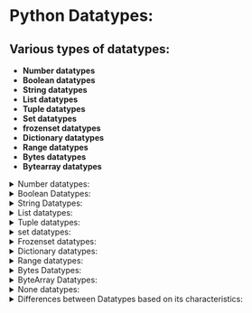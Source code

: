 # Python Datatypes:

## Various types of datatypes:

- **Number datatypes**
- **Boolean datatypes**
- **String datatypes**
- **List datatypes**
- **Tuple datatypes**
- **Set datatypes**
- **frozenset datatypes**
- **Dictionary datatypes**
- **Range datatypes**
- **Bytes datatypes**
- **Bytearray datatypes**


<details>
<summary>Number datatypes:</summary>

## Number datatypes:

- Python supports the below standard data types.

### Various types of Numbers Datatypes:

- Number datatype are classified based on type of value we use.

    - **Integer datatype**
    - **float datatype**
    - **complex datatype**

## Integer datatypes - int():
 
- Integers – No limit to the value of integers.
- By default Python takes integer as decimal value.
                
```python
        1,1234
```

#### [integer_type.py](https://github.com/pknviki95/Python/tree/main/concepts/Datatypes/Number_datatypes/Integer/scripts/integer_type.py) - To find the integer type variable using type() function:

```python
x=11 
print("X value is:",x)   
print("The type of x is: ",type(x))
```

### Different types of integer Numbers forms:
 
| Integer type | value    | Description  |
| :---:   | :---: | :--- |
|```Decimal form (base-10)``` | ```0-9```   | By default all the number are in decimal form (0-9) |
| ```Binary form (base-2)``` | ```0``` and ```1```   | The binary form has **0b/0B** as the prefix |
| ```Octal form (base-8)``` | ```0-7```   | The octal form has **0o/0O** as the prefix | 
| ```Hexadecimal form (base-16)``` | ```0-9``` and ```A-F```   | The Hexadecimal form has  **0x/0X** as a prefix | 

### Various integral form to decimal conversion:

#### ⚜️ By default Python takes all the integer value as ```decimal value```.


| Integer type | value    | Conversion formula    | Final output|
| :---   | :---: | :---: | :--- |
| ```Binary to decimal``` | A=0b1111   | $(1111)_2$ => $(2^3+2^2+2^1+2^0)$ = $(8*1+4*1+2*1+1* 1)$   | 15 |
| ```Octal to decimal``` | A=0o1234   | $(1234)_8$ => $(8^3+8^2+8^1+8^0)$ = $(512 * 1 + 64 * 2 + 8 * 3 + 1 * 4)$   | 668 |
| ```Hexadecimal to decimal``` | A=0xFACE | $(FACE)$<sub>16</sub> => $(16^3+16^2+16^1+16^0)$ = $(4096*15 + 256 * 10 + 16 * 12+ 1 * 14)$| 64206 | 

### Base Conversion in-built function:

- The in-built base conversion helps to convert from one base to other base integer form.
- These functions are applicable only for integer type.
- Three types

    - **bin()**
    - **hex()**
    - **oct()**

### bin():

- To convert other functions to ```binary form (base-2)```

#### [bin_base_conversion.py](https://github.com/pknviki95/Python/tree/main/concepts/Datatypes/Number_datatypes/Integer/scripts/bin_base_conversion.py) - To convert decimal/octal/hexadecimal form to binary form using bin() function:

#### decimal to binary:
```python
dec_bin=53
print("The binary form of dec_bin : ",bin(dec_bin))
```
#### output:
```python
The binary form of dec_bin :  0b110101
```

#### octal to binary:

```python
oct_bin=0o123
print("The binary form of oct_bin : ",bin(oct_bin))
```
#### output:
```python
The binary form of oct_bin :  0b1010011
```

#### hexadecimal to binary:

```python
hex_bin=0xface
print("The binary form of hex_bin : ",bin(hex_bin))
```
#### output:
```python
The binary form of hex_bin :  0b1111101011001110
```

### hex():

- To convert other functions to ```hexadecimal form (base-16)```.

#### [hex_base_conversion.py](https://github.com/pknviki95/Python/tree/main/concepts/Datatypes/Number_datatypes/Integer/scripts/hex_base_conversion.py) -  To convert decimal/octal/binary form to hexadecimal form using hex() function:

#### decimal to hexadecimal:

```python
dec_hex=123
print("The Hexadecimal form of dec_hex : ",hex(dec_hex))
```

#### output:
```python
The Hexadecimal form of dec_hex :  0x7b
```

#### octal to hexadecimal:

```python
oct_hex=0o123
print("The Hexadecimal form of oct_hex : ",hex(oct_hex))
```
#### output:
```python
The Hexadecimal form of oct_hex :  0x53
```

#### binary to hexadecimal:

```python
bin_hex=0b1111101011001110
print("The Hexadecimal form of bin_hex : ",hex(bin_hex))
```
#### output:
```python
The Hexadecimal form of bin_hex :  0xface
```

### oct(): 

- To convert other functions to ```octal form (base-8)```.

#### [oct_base_conversion.py](https://github.com/pknviki95/Python/tree/main/concepts/Datatypes/Number_datatypes/Integer/scripts/oct_base_conversion.py) -  To convert decimal/hexadecimal/binary form to octal form using oct() function:

#### decimal to octal:

```python
dec_oct=123
print("The octal form of dec_oct : ",oct(dec_oct))
```
#### output:
```python
The octal form of dec_oct :  0o173
```

#### binary to octal:

```python
bin_oct=0b1111101011001110
print("The octal form of bin_oct : ",oct(bin_oct))
```
#### output:
```python
The octal form of hex_oct :  0o443
```

#### hexadecimal to octal:

```python
hex_oct=0x123
print("The octal form of hex_oct : ",oct(hex_oct))
```
#### output:
```python
The octal form of bin_oct :  0o175316
```


## float datatypes - float():

- Float, or "floating point number" is a number, positive or negative, containing one or more decimals.
- Float can be represented with Exponential form/Scientific Notation with an "e" to indicate the power of 10.
            
```python
        4.5  # positive float value
        4.6  # Negative float value
        -4.e18  # Exponential form/Scientific Notation (i.e) -4 . * 10^18
```

#### NOTE:
- Float type variable always returns value with decimal point. (i.e) ```5.0```
- Float type doesn't support base conversion function it is applicable only for integer type.

#### [float_type.py](https://github.com/pknviki95/Python/tree/main/concepts/Datatypes/Number_datatypes/float/scripts/float_type.py) - Program-1 : To find the float type variable using type() function:

```python
x=11.5 
print("X value is:",x)   
print("The type of x is: ",type(x))
```
#### output:
```python
X value is: 11.5
The type of x is:  <class 'float'>
```

#### Program-2 : To find the exponential float type variable using type() function:

```python
y=4.e5
print("Y value is:",y)   
print("The type of y is: ",type(y))
```
#### output:
```python
Y value is: 400000.0
The type of y is:  <class 'float'>
```

## complex datatypes - complex():

- complex type is a number combination of real and imaginary part.
- complex can be represented with ```real+imagj``` (i.e) ```10+12j```.
- Complex datatypes are mostly used in mathematical operations,complex calculation etc.

```python
    complex_variable = real_variable+[imaginary_variable]j
```

#### NOTE:
- imaginary part should always be ```j``` / ```J```; if used any other alphabet it throws error.

#### [complex_img_j_error.py](https://github.com/pknviki95/Python/tree/main/concepts/Datatypes/Number_datatypes/complex/scripts/complex_img_j_error.py) - imaginary part should always be j/J if not it throws error - Syntax error:

```python
# if used anyother alphabet used in imaginary part it throws error

x=11+12i
print("X value is:",x)
```
#### error:
```python
File "/home/pknviki95/Learning/Python/concepts/Datatypes/Number_datatypes/complex/scripts/complex_img_j_error.py", line 1
x=11+12i 
        ^
SyntaxError: invalid decimal literal
```

#### [complex_type.py](https://github.com/pknviki95/Python/tree/main/concepts/Datatypes/Number_datatypes/complex/scripts/complex_type.py) - Program-1 : To find the complex type variable using type() function:

```python
x=11+12j 
print("X value is:",x)   
print("The type of x is: ",type(x))
```
#### output:
```python
X value is: (11+12j)
The type of x is:  <class 'complex'>
```

#### Program-2 : To display the real and imaginary part individually:

```python
x=11+12j 
print("X real value is:",x.real)   
print("X imaginary value is:",x.imag)
```
#### output:
```python
X real value is: 11.0
X imaginary value is: 12.0
```

#### [complex_arithmetic.py](https://github.com/pknviki95/Python/tree/main/concepts/Datatypes/Number_datatypes/complex/scripts/complex_arithmetic.py) - To perform arithmetic operation for complex numbers:

#### Addition:

```python
x=11+12j
y=20+40j
z=x+y 
print("X+Y value is:",z)
```
#### output:
```python
X+Y value is: (31+52j)
```

#### Multiplication:

```python
x=11+12j
y=20+40j
z=x*y 
print("X*Y value is:",z) 
```
#### output:
```python
X*Y value is: (-260+680j)
```

#### Division:

```python
x=11+12j
y=20+40j
z=x/y 
print("X/Y value is:",z)
```
#### output:         
```python
X/Y value is: (0.35-0.1j)
```

### Limitation of complex number declaration:

- The real value of complex number can be a decimal value,float value,octal,hexadecimal,binary values.
- The imaginary value for complex number should be only decimal value if it is declared with other base values it throws syntax error.

| Example | description | Allowance |
| :---:   | :---: | :---: |
| ```x=10+20j``` | decimal values on both real and imag | **Allowed** |
| ```x=10.5+20.5j``` | float values on both real and imag |**Allowed** |
| ```x=0x123+20j``` | hex values 0n real and decimal value on imaginary (same applies for other bases)| **Allowed** |
| ```x=20+0x123j``` | decimal value on real and hex value on imag |**Not Allowed** |

#### [complex_limitation.py](https://github.com/pknviki95/Python/tree/main/concepts/Datatypes/Number_datatypes/complex/scripts/complex_limitation.py) - if updated with imaginary other base values(oct,hex,bin) - Syntax error :

#### binary value:

```python
x=20+0b1111101011001110j 
print("X real value is:",x.real)   
print("X imaginary value is:",x.imag)
```

#### octal value:

```python
x=20+0o123j 
print("X real value is:",x.real)   
print("X imaginary value is:",x.imag)
```

#### hexadecimal value:

```python
x=20+0x123j 
print("X real value is:",x.real)   
print("X imaginary value is:",x.imag)
```

#### error:

```python
File "/home/pknviki95/Learning/Python/concepts/Datatypes/Number_datatypes/complex/scripts/complex_limitation.py", line 10
x=20+0b1111101011001110j 
                        ^
SyntaxError: invalid binary literal
```

### Summary of Number datatypes:

|Number types | Example program   | output    |
| :---:   | :--- | :--- |
| ```integer```  |  x=11 <br>  print("X value is:",x) <br>   print(type(x))   |  X value is: 11 <br> <class 'int'> |
| ```float```    |  y=4.5  <br> print("Y value is:",y)  <br> print(type(y))   |   Y value is: 4.5 <br> <class 'float'> |
| ```complex```  |     z=3+5j <br> print("Z value is:",z)  <br>print(type(z))               |   Z value is: (3+5j) <br> <class 'complex'>         |
</details>

<details>
<summary>Boolean Datatypes:</summary>

## Boolean Datatypes - bool():

- Boolean – bool() is to determine the given value is True or False
- It can be determined if the given input exists , condition is valid or etc.,

```python
            True
            False
```
                
#### NOTE:
- Always the declaration of boolean values should be ```True``` and ```False```
- if declared as ```true``` and ```false``` it throws error in python.

#### [boolean_nameerror.py](https://github.com/pknviki95/Python/tree/main/concepts/Datatypes/Boolean_datatypes/scripts/boolean_nameerror.py) - To find the Boolean type variable using type() function:

```python
#invalid declaration-it return Name error

x=false
print("X value is:",x)   
print("The type of x is: ",type(x))
```
#### error:

```python
Traceback (most recent call last):
File "/home/pknviki95/pknviki/study/python/Python/concepts/Datatypes/Boolean_datatypes/Boolean_type.py", line 5, in <module>
    x=false
NameError: name 'false' is not defined
```

| Boolean type | value    | Description  | Validation |
| :---:   | :---: | :---: | :---: |
| ```True``` | 1   | By default the value is 1 | **True** valid declaration |
| ```False```| 0    | By default the value is 0 | **False** valid declaration|

#### [boolean_type.py](https://github.com/pknviki95/Python/tree/main/concepts/Datatypes/Boolean_datatypes/scripts/boolean_type.py) - To find the Boolean type variable using type() function:

```python
x=True 
print("X value is:",x)   
print("The type of x is: ",type(x))
```
#### output:
```python
X value is: True
The type of x is:  <class 'bool'>
```

#### [boolean_returntype.py](https://github.com/pknviki95/Python/tree/main/concepts/Datatypes/Boolean_datatypes/scripts/boolean_returntype.py) - To find the Boolean return type of variable when condition is invoked:

```python
x=10
y=20
z=x>y 
print("Z value is:",z)   
print("The type of x is: ",type(x))
```
#### output:
```python
Z value is: False
The type of x is:  <class 'bool'>
```
#### [boolean_arithmetic.py](https://github.com/pknviki95/Python/tree/main/concepts/Datatypes/Boolean_datatypes/scripts/boolean_arithmetic.py) - To find the arithmetic value of two boolean input:

```python
x=True              # By default True=1 ; False=0
y=False
z=x+y               # z=1+0=1    
print("Z value is:",z)   
print("The type of x is: ",type(x))
```
#### output:
```python
Z value is: 1
The type of x is:  <class 'bool'>
```

#### NOTE:

- In mathematical expression by default.
```python            
                True=1 
                False=0
```

### Summary of Boolean datatypes:

| Boolean type | value    | Example program   | output    |Description  |
| :---:   | :---: | :--- | :--- | :---: |
| ```True``` | 1   | x=True <br>  print("X value is:",x) <br>   print(type(x))   |  X value is: True <br> <class 'bool'> |By default the value is 1 - True valid declaration |
| ```False```| 0    | x=False <br>  print("X value is:",x) <br>   print(type(x))   |  X value is: False <br> <class 'bool'>|By default the value is 0 - False valid declaration|
</details>
<details>
<summary>String Datatypes:</summary>

## String Datatypes - str():

- str() datatype is used to represent the string variables.
- In python we don't have concept of char/character like in c.
- It will consider all inside quotes as string.

```python
    'viki' # Single Quotes
    "siva"    # Double Quotes
    '''raja'''    # Triple Quotes
```

### Various ways of representing strings:

- **Single Quotes(' ')**
- **Double Quotes(" ")**
- **Triple quotes(""" """)/(''' ''')**

### Limitation of string implementation:

#### 1:Multi-line string literals:

- If the string are represented in single line then it is considered as string datatypes in python.
- If the string that needs to be implemented for multi-line then ```Single Quotes(' ')``` or ```Double Quotes(" ")``` is not possible it will throw Syntax error
- As to resolve this issue only ```Triple quotes (""" """)/(''' ''') ``` is possible to assign multi-line string for any variable.
- (i.e) Triple-quotes are used to define multi-line string literals.

#### [str_limitation.py](https://github.com/pknviki95/Python/tree/main/concepts/Datatypes/String_datatypes/scripts/str_limitation.py) - String variable Limitations for Multi-line string literals:

```python
#single/Double quotes:

sentence = '- If the string
            - If the string'

# Triple quotes

multi_line_sentence= '''- If the string                     
                        - If the string'''

print("single: ",sentence)
print("multi_line_sentence: ",multi_line_sentence)
```

#### error:

```python
pknviki95@pknviki95-Lenovo-ideapad-330:~/Learning/Python/concepts/Datatypes/String_datatypes/scripts$ py str_limitation.py 
File "/home/pknviki95/Learning/Python/concepts/Datatypes/String_datatypes/scripts/str_limitation.py", line 13
    sentence = '- If the string
            ^
SyntaxError: unterminated string literal (detected at line 13)
```

#### 2:Using various string quotes as special character:

- Using various single/double quotes as special character (i.e) usage of ```''``` or ```""``` inside a string can be done only by declaring the string variable in ```triple quotes``` or it will throw Syntax error.

#### [str_limitation.py](https://github.com/pknviki95/Python/tree/main/concepts/Datatypes/String_datatypes/scripts/str_limitation.py) - String variable Limitations for using various single/double quotes as special character:

```python
#single quotes
character= 'Hello all, Welcome to 'Learning''
print(character)

# Triple quotes to use Single/double quotes as special character 
character= ''' Hello all, Welcome to 'Learning' '''
print(character)
```
#### error:

```python
pknviki95@pknviki95-Lenovo-ideapad-330:~/Learning/Python/concepts/Datatypes/String_datatypes/scripts$ py str_limitation.py 
File "/home/pknviki95/Learning/Python/concepts/Datatypes/String_datatypes/scripts/str_limitation.py", line 25
    character= 'Hello all, Welcome to 'Learning''
                                    ^^^^^^^^
SyntaxError: invalid syntax
```

#### [str_type.py](https://github.com/pknviki95/Python/tree/main/concepts/Datatypes/String_datatypes/scripts/str_type.py) - To find the string type variable using type() function:

```python
x='viki'                        #single quotes
y="siva"                        #double quotes
z="""karthi"""                  #triple quotes

print("The type of single quotes x is: ",type(x))
print("The type of double quotes y is: ",type(y))
print("The type of triple quotes z is: ",type(z))
```
#### output:
```python
The type of single quotes x is:  <class 'str'>
The type of double quotes y is:  <class 'str'>
The type of triple quotes z is:  <class 'str'>
```

### Indexing:

- In Python, indexing refers to the process of accessing a specific element in a sequence, such as a string or list, using its position or index number.
- Indexing in Python starts at ```0```, which means that the first element in a sequence has an ```index of 0```, the second element has an ```index of 1```, and so on. 

```python
        variable[index number]
```

- Indexing can be performed only with the total index present in the string;if we ask for return value that exceeds existing index range it throws Index error.

#### [str_index_error.py](https://github.com/pknviki95/Python/tree/main/concepts/Datatypes/String_datatypes/scripts/str_index_error.py) - To understand the Indexing range of string - Index error:

```python
sequence = 'vignesh'

# Index range exceeds the existing range 7 so it throws Index error 
print('sequence[10]',sequence[10])  
```

#### error

```python
Traceback (most recent call last):
File "/home/pknviki95/Learning/Python/concepts/Datatypes/String_datatypes/scripts/str_index_error.py", line 8, in <module>
    print('sequence[10]',sequence[10])
IndexError: string index out of range
```

### Types of Index:

#### Positive Index:

- Positive Index starts from first character of string. (i.e) ```0 to n```
- It consists of positive index numbers. 
- It starts from ```left to right (-->)```.
- first index value of string always starts with ```0```.

#### Negative Index:

- Positive Index starts from last character of string. (i.e) ```-n to -1```
- It consists of Negative index numbers. 
- It starts from ```right to left (<--)```.
- first index value of string always starts with ```-1```.

| **String**  |  **v**   |  **i** | **k** | **i** |
| :---:   | :---: | :---: | :---: | :---: |
| **Positive Index**  |  ```0```   |  ```1``` | ```2``` | ```3``` |
| **Negative Index**  |  ```-4```   |  ```-3``` | ```-2``` | ```-1``` |

#### [str_indexing.py](https://github.com/pknviki95/Python/tree/main/concepts/Datatypes/String_datatypes/scripts/str_indexing.py) - To find the index value of the string based on positive and negative index:

#### Positive Index:

```python
sequence = 'vignesh'

print('sequence[0]',sequence[0])
print('sequence[1]',sequence[1])
print('sequence[2]',sequence[2])
print('sequence[3]',sequence[3])
print('sequence[4]',sequence[4])
print('sequence[5]',sequence[5])
print('sequence[6]',sequence[6])
```
#### output:
```python
sequence[0] v
sequence[1] i
sequence[2] g
sequence[3] n
sequence[4] e
sequence[5] s
sequence[6] h
```

#### Negative Index:

```python
sequence = 'vignesh'

print('sequence[-1]',sequence[-1])
print('sequence[-2]',sequence[-2])
print('sequence[-3]',sequence[-3])
print('sequence[-4]',sequence[-4])
print('sequence[-5]',sequence[-5])
print('sequence[-6]',sequence[-6])
print('sequence[-7]',sequence[-7])
```
#### output:
```python
sequence[-1] h
sequence[-2] s
sequence[-3] e
sequence[-4] n
sequence[-5] g
sequence[-6] i
sequence[-7] v
```

### String Slicing(Working with Index): 

- Slicing is used to obtain sub-string from string by accessing index value of string.

```python
        variable[start index:end index:step] 

        # start index : starting index-value of string 
        # end index : ending index-value for string (i.e) len(str) 
        # step : range of sub-string from string 
```


#### [str_slicing.py](https://github.com/pknviki95/Python/tree/main/concepts/Datatypes/String_datatypes/scripts/str_slicing.py) - To obtain sub-string from string based on positive and negative index:

#### Positive Index slicing:

```python
sequence = 'vignesh'

#variable[start index:end index] 
print('Positive variable[start index:end index]: ',sequence[2:6]) 

#variable[:end index] - By default start index is index 0 so it is equivalent to variable[0:end index]
print('Positive variable[:end index]: ',sequence[:6])

#variable[start index:] - By default end index is last element index so it is equivalent to variable[start index:end index]
print('Positive variable[start index:]: ',sequence[2:])      

#variable[:] - Based on above default values it is equivalent to variable
print('Positive variable[:]: ',sequence[:])

#variable[start index:end index:step] - It returns from index 1->3->5 (start+2(step) till end index value)
print('Positive variable[start index:end index:step]: ',sequence[1:6:2])
```
#### output:
```python
Positive variable[start index:end index]:  gnes
Positive variable[:end index]:  vignes
Positive variable[start index:]:  gnesh
Positive variable[:]:  vignesh
Positive variable[start index:end index:step]:  ins
```

#### Negative Index slicing:

```python
sequence = 'vignesh'

#variable[start index:end index] - Here the start index/end index is equivalent negative index value of positive index
print('Negative variable[start index:end index]: ',sequence[-6:-2])  

#variable[:end index] - By default start index is index 0 equivalent negative index
print('Negative variable[:end index]: ',sequence[:-3])         

#variable[start index:] - Here the start index is equivalent negative index value of positive index
print('Negative variable[start index:]: ',sequence[-7:])   

#variable[start index:end index:step] - It returns from index 1->3->5 (start+3(step) till end index value)
print('Negative variable[start index:end index:step]: ',sequence[-7:-2:3]) 
```
#### output:
```python
Negative variable[start index:end index]:  igne
Negative variable[:end index]:  vign
Negative variable[start index:]:  vignesh
Negative variable[start index:end index:step]:  vn
```

### String Concatenation:

- String concatenation is the process of concatenating(joining) between strings using ```(+)``` operator.
- (i.e) Basic rules for concatenation is that argument that we use should be only between strings.

```python
            #string concatenation
            str + str 
```

#### [str_concantinate.py](https://github.com/pknviki95/Python/tree/main/concepts/Datatypes/String_datatypes/scripts/str_concantinate.py) -  concatenate two strings using + operator:

```python
string_1="Hello"
string_2="Good Morning!"

#String concatenation

final=string_1+'\t'+string_2                        #Hello+\t(tab space)+Good Morning!
print("final_concantinated string: ",final)
```
#### output:
```python
final_concantinated string:  Hello      Good Morning!
```

- String concatenation is applicable only if it is between string; if we are trying concatenation with string with other datatypes it throws Type error.

```python
            #Type error
            str+int
```

#### [str_concantinate_type_error.py](https://github.com/pknviki95/Python/tree/main/concepts/Datatypes/String_datatypes/scripts/str_concantinate_type_error.py) - concantinate strings with other datatype using + operator - Type error:

```python
string_1="Hello"
int_2=10

#String concatenation with other datatype

final=string_1+'\t'+int_2                   #Type error

print("final_concatenated string with other datatype : ",final)
```
#### error:

```python
Traceback (most recent call last):
File "/home/pknviki95/Learning/Python/concepts/Datatypes/String_datatypes/scripts/str_cat_type_error.py", line 16, in <module>
    final=string_1+'\t'+int_2                   #Type error
TypeError: can only concatenate str (not "int") to str
```

### String repeating:

- String repeating is the process of repeating concatenation(joining) of string using ```(*)``` operator
- (i.e) Basic rule is one argument should be by default string and the other integer type for number to perform repetitive.
- The order of usage can be random; it is also possible but make sure it satisfies basic rule of 1 str and 1 int 
- (i.e) ```[Number of repetitive] * str``` also possible
            
            #string repeating
            str * [Number of repetitive]
             
#### [str_repetative.py](https://github.com/pknviki95/Python/tree/main/concepts/Datatypes/String_datatypes/scripts/str_repetative.py) - concatenate string repetitively using * operator:

```python
string="viki"
repetative_count=4
print("string repetative: {}".format(string*repetative_count))              #str * [Number of repeatative]
```
#### output:
```python
string repetative: vikivikivikiviki
```

- If the basic rule is not followed and if both are repetative with str type then it throws type error
            
```python
            #type error
            str * str
```

#### [str_repetative_type_error.py](https://github.com/pknviki95/Python/tree/main/concepts/Datatypes/String_datatypes/scripts/str_repetative_type_error.py) -  concatenate two strings using * repetative operator - Type error:

```python
string_1="Hello"
string_2="Good Morning!"

final=string_1*string_2                    #Hello*Good Morning! 
print("final_concantinated string: ",final)
```
#### error:

```python
Traceback (most recent call last):
File "/home/pknviki95/Learning/Python/concepts/Datatypes/String_datatypes/scripts/str_repetative_type_error.py", line 14, in <module>
    final=string_1*string_2                    #Hello*Good Morning! 
TypeError: can't multiply sequence by non-int of type 'str'
```

### Summary of String datatypes:

| String types | Example program   | output    |
| :---:   |  :--- | :--- |
| ```String with single quotes``` | x='viki' <br>  print("X value is:",x) <br>   print(type(x))   |  X value is: viki <br> <class 'str'> |
| ```String with Double quotes``` | x="viki" <br>  print("X value is:",x) <br>   print(type(x))   |  X value is: viki <br> <class 'str'> |
| ```String with Triple quotes``` | x='''viki''' <br>  print("X value is:",x) <br>   print(type(x))   |  X value is: viki <br> <class 'str'> |

</details>
<details>
<summary>List datatypes:</summary>

## List datatypes - list():

- List is data type in python that can store values separated by ```,``` and enclosed within ```[ ]```.

```python
            List_variable=[element 1,element 2,...]
```

- List variable can contain duplicate elements with ordered preserved elements.
- Heterogeneous objects are allowed in list (i.e) it can hold int,str,list,dict,etc., elements within its collection enclosed in square bracket.
- List is Mutable object.

#### [list_type.py](https://github.com/pknviki95/Python/tree/main/concepts/Datatypes/List_datatypes/scripts/list_type.py) - To find the list type variable using type() function:

```python
list_variable =[1,'viki',[2,3],1]
print("The type of list_variable is: ",type(list_variable))
```
#### output:
```python
The type of list_variable is:  <class 'list'>
```

### Indexing:

- Elements of list can be accessed using indexing/slicing as list is ordered preserved

| **List**  |  **1**   |  **viki** | **[2,3]** | **1** |
| :---:   | :---: | :---: | :---: | :---: |
| **Positive Index**  |  ```0```   |  ```1``` | ```2``` | ```3``` |
| **Negative Index**  |  ```-4```   |  ```-3``` | ```-2``` | ```-1``` |

#### [list_indexing.py](https://github.com/pknviki95/Python/tree/main/concepts/Datatypes/List_datatypes/scripts/list_indexing.py) - To find the index value of the list based on positive and negative index

#### Positive Index:

```python
sequence = [1,'viki',[2,3],1]

print('sequence[0]',sequence[0])
print('sequence[1]',sequence[1])
print('sequence[2]',sequence[2])
print('sequence[3]',sequence[3])
```
#### output:
```python
sequence[0] 1
sequence[1] viki
sequence[2] [2, 3]
sequence[3] 1
```

#### Negative Index:

```python
sequence = [1,'viki',[2,3],1]

print('sequence[-1]',sequence[-1])
print('sequence[-2]',sequence[-2])
print('sequence[-3]',sequence[-3])
```

#### output:
```python
sequence[-1] 1
sequence[-2] [2, 3]
sequence[-3] viki
```

### Slicing:

- Sequence of list elements can be accessed using slicing

#### [list_slicing.py](https://github.com/pknviki95/Python/tree/main/concepts/Datatypes/List_datatypes/scripts/list_slicing.py) - To obtain elements from list based on positive and negative index:

#### Positive Index slicing:

```python
sequence = [1,'viki',[2,3],1,{1:'viki'},(1,3)]

#variable[start index:end index] 
print('Positive variable[start index:end index]: ',sequence[2:6]) 

#variable[:end index] - By default start index is index 0 so it is equivalent to variable[0:end index]
print('Positive variable[:end index]: ',sequence[:6])

#variable[start index:] - By default end index is last element index so it is equivalent to variable[start index:end index]
print('Positive variable[start index:]: ',sequence[2:])      

#variable[:] - Based on above default values it is equivalent to variable
print('Positive variable[:]: ',sequence[:])

#variable[start index:end index:step] - It returns from index 1->3->5 (start+2(step) till end index value)
print('Positive variable[start index:end index:step]: ',sequence[1:6:2])
```

#### output:
```c
Positive variable[start index:end index]:  [[2, 3], 1, {1: 'viki'}, (1, 3)]
Positive variable[:end index]:  [1, 'viki', [2, 3], 1, {1: 'viki'}, (1, 3)]
Positive variable[start index:]:  [[2, 3], 1, {1: 'viki'}, (1, 3)]
Positive variable[:]:  [1, 'viki', [2, 3], 1, {1: 'viki'}, (1, 3)]
Positive variable[start index:end index:step]:  ['viki', 1, (1, 3)]
```

#### Negative Index slicing:

```python
sequence = [1,'viki',[2,3],1,{1:'viki'},(1,3)]

#variable[start index:end index] - Here the start index/end index is equivalent negative index value of positive index
print('Negative variable[start index:end index]: ',sequence[-6:-2])  

#variable[:end index] - By default start index is index 0 equivalent negative index
print('Negative variable[:end index]: ',sequence[:-3])         

#variable[start index:] - Here the start index is equivalent negative index value of positive index
print('Negative variable[start index:]: ',sequence[-7:])        

#variable[start index:end index:step] - It returns from index 1->3->5 (start+3(step) till end index value)
print('Negative variable[start index:end index:step]: ',sequence[-7:-2:3])
```
#### output:

```python
Negative variable[start index:end index]:  [1, 'viki', [2, 3], 1]
Negative variable[:end index]:  [1, 'viki', [2, 3]]
Negative variable[start index:]:  [1, 'viki', [2, 3], 1, {1: 'viki'}, (1, 3)]
Negative variable[start index:end index:step]:  [1, 1]
```
</details>
<details>
<summary>Tuple datatypes:</summary>

## Tuple datatypes - tuple():


- Tuple is data type in python that can store values separated by ```,``` and enclosed within ```( )```

```python
            tuple_variable=(element 1,element 2,...)
```

- Tuple is read-only object version of list.
- Tuple variable can contain duplicate elements with ordered preserved elements.
- Heterogeneous objects are allowed in tuple (i.e) it can hold int,str,list,dict,etc., elements within its collection enclosed in () bracket.
- Tuple is immutable object - (i.e) Values of tuple object cannot be changed

#### [tuple_type.py](https://github.com/pknviki95/Python/tree/main/concepts/Datatypes/Tuple_datatypes/scripts/tuple_type.py) - To find the tuple variable using type() function:

```python
tuple_variable =(1,'viki',[2,3],1)
print("The type of tuple_variable is: ",type(tuple_variable))
```
#### output:
```python
The type of tuple_variable is:  <class 'tuple'>
```

### Indexing:

- Elements of tuple can be accessed using indexing/slicing as tuple is ordered preserved by it is only read-only changes to tuple object is not available as it is immutable

| **tuple**  |  **1**   |  **viki** | **[2,3]** | **1** |
| :---:   | :---: | :---: | :---: | :---: |
| **Positive Index**  |  ```0```   |  ```1``` | ```2``` | ```3``` |
| **Negative Index**  |  ```-4```   |  ```-3``` | ```-2``` | ```-1``` |

#### [tuple_indexing.py](https://github.com/pknviki95/Python/tree/main/concepts/Datatypes/Tuple_datatypes/scripts/tuple_indexing.py) - To find the index value of the tuple based on positive and negative index:

#### Positive Index:

```python
sequence = (1,'viki',[2,3],1)

print('sequence[0]',sequence[0])
print('sequence[1]',sequence[1])
print('sequence[2]',sequence[2])
print('sequence[3]',sequence[3])
```
#### output:
```python
sequence[0] 1
sequence[1] viki
sequence[2] [2, 3]
sequence[3] 1
```

#### Negative Index:

```python
sequence = (1,'viki',[2,3],1)

print('sequence[-1]',sequence[-1])
print('sequence[-2]',sequence[-2])
print('sequence[-3]',sequence[-3])
```

#### output:
```python
sequence[-1] 1
sequence[-2] [2, 3]
sequence[-3] viki
```

### Slicing:

- Sequence of tuple elements can be accessed using slicing.

#### [tuple_slicing.py](https://github.com/pknviki95/Python/tree/main/concepts/Datatypes/Tuple_datatypes/scripts/tuple_slicing.py) - To obtain elements from tuple based on positive and negative index:

#### Positive Index slicing:

```python
sequence = (1,'viki',[2,3],1,{1:'viki'},(1,3))

#variable[start index:end index] 
print('Positive variable[start index:end index]: ',sequence[2:6]) 

#variable[:end index] - By default start index is index 0 so it is equivalent to variable[0:end index]
print('Positive variable[:end index]: ',sequence[:6])

#variable[start index:] - By default end index is last element index so it is equivalent to variable[start index:end index]
print('Positive variable[start index:]: ',sequence[2:])      

#variable[:] - Based on above default values it is equivalent to variable
print('Positive variable[:]: ',sequence[:])

#variable[start index:end index:step] - It returns from index 1->3->5 (start+2(step) till end index value)
print('Positive variable[start index:end index:step]: ',sequence[1:6:2])
```

#### output:
```python
Positive variable[start index:end index]:  ([2, 3], 1, {1: 'viki'}, (1, 3))
Positive variable[:end index]:  (1, 'viki', [2, 3], 1, {1: 'viki'}, (1, 3))
Positive variable[start index:]:  ([2, 3], 1, {1: 'viki'}, (1, 3))
Positive variable[:]:  (1, 'viki', [2, 3], 1, {1: 'viki'}, (1, 3))
Positive variable[start index:end index:step]:  ('viki', 1, (1, 3))
```

#### Negative Index slicing:

```python
sequence = (1,'viki',[2,3],1,{1:'viki'},(1,3))

#variable[start index:end index] - Here the start index/end index is equivalent negative index value of positive index
print('Negative variable[start index:end index]: ',sequence[-6:-2])  

#variable[:end index] - By default start index is index 0 equivalent negative index
print('Negative variable[:end index]: ',sequence[:-3])         

#variable[start index:] - Here the start index is equivalent negative index value of positive index
print('Negative variable[start index:]: ',sequence[-7:])        

#variable[start index:end index:step] - It returns from index 1->3->5 (start+3(step) till end index value)
print('Negative variable[start index:end index:step]: ',sequence[-7:-2:3])
```
#### output:

```python
Negative variable[start index:end index]:  (1, 'viki', [2, 3], 1)
Negative variable[:end index]:  (1, 'viki', [2, 3])
Negative variable[start index:]:  (1, 'viki', [2, 3], 1, {1: 'viki'}, (1, 3))
Negative variable[start index:end index:step]:  (1, 1)
```

- Tuple is read-only immutable object is any changes are tried to made using attribute like list it throws error - Attribute error
- Based on below dir() function tuple doesn't have any write related operation only read related operations.
- If any attributes used apart from available one it throws attribute error

#### [tuple_attribute_error.py](https://github.com/pknviki95/Python/tree/main/concepts/Datatypes/Tuple_datatypes/scripts/tuple_attribute_error.py) - tuple is read-only immutable object is any changes are tried to made using attribute like list it throws error - Attribute error:

```python
tuple_variable=(1,2,3,4,'viki')


# Attribute error:
# If any attributes used apart from available one it throws attribute error
print(dir(tuple_variable))
tuple_variable.append(2)
```

#### dir() output:
```python
['__add__', '__class__', '__class_getitem__', '__contains__', '__delattr__', '__dir__', '__doc__', '__eq__', '__format__', '__ge__', '__getattribute__', '__getitem__', '__getnewargs__', '__gt__', '__hash__', '__init__', '__init_subclass__', '__iter__', '__le__', '__len__', '__lt__', '__mul__', '__ne__', '__new__', '__reduce__', '__reduce_ex__', '__repr__', '__rmul__', '__setattr__', '__sizeof__', '__str__', '__subclasshook__', 'count', 'index']
```
#### error:

```python
Traceback (most recent call last):
File "/home/pknviki95/Learning/Python/concepts/Datatypes/Tuple_datatypes/scripts/tuple_attribute_error.py", line 13, in <module>
    tuple_variable.append(2)
AttributeError: 'tuple' object has no attribute 'append'
```

### Limitations:  

#### 1: Single valued tuple should ends with "," comma:

- By default all the single values of object is considered as single tuple object by Python virtual machine
- (i.e) consider assigning a integer value 10 

```python
            x=10 # equivalent to x=(10)
```
- Due to this above scenario all the single object elements inside tuple is considered to its equivalent datatypes
- To overcome come this scenario we need to tell the PVM that it is tuple variable/object by adding , after single tuple element

```python
            x=(10,)
```

#### [tuple_limitation.py](https://github.com/pknviki95/Python/tree/main/concepts/Datatypes/Tuple_datatypes/scripts/tuple_limitation.py) - Single value declaration with comma(",") to overcome above limitation:

#### multiple value declaration:

```python
tuple_multiple_variable =(1,2,'viki',[1,2])
print("The type of tuple_multiple_variable is: ",type(tuple_multiple_variable))
```

#### output:
```python
The type of tuple_multiple_variable is:  <class 'tuple'>
```
#### Single value declaration:

```python
tuple_single_variable_int =(1)
print("The type of tuple_single_variable_int is: ",type(tuple_single_variable_int))

tuple_single_variable_str =('viki')
print("The type of tuple_single_variable_str is: ",type(tuple_single_variable_str))

tuple_single_variable_list =([1,2])
print("The type of tuple_single_variable_list is: ",type(tuple_single_variable_list))

tuple_single_variable_bool =(True)
print("The type of tuple_single_variable_bool is: ",type(tuple_single_variable_bool))
```
#### output:
```python
The type of tuple_single_variable_int is:  <class 'int'>
The type of tuple_single_variable_str is:  <class 'str'>
The type of tuple_single_variable_list is:  <class 'list'>
The type of tuple_single_variable_bool is:  <class 'bool'>
```
#### Single value declaration with comma(",") to overcome above limitation:

```python
tuple_single_variable_int =(1,)
print("The type of tuple_single_variable_int with , is: ",type(tuple_single_variable_int))

tuple_single_variable_str =('viki',)
print("The type of tuple_single_variable_str with , is: ",type(tuple_single_variable_str))

tuple_single_variable_list =([1,2],)
print("The type of tuple_single_variable_list with , is: ",type(tuple_single_variable_list))

tuple_single_variable_bool =(True,)
print("The type of tuple_single_variable_bool with , is: ",type(tuple_single_variable_bool))
```

#### output:

```python
The type of tuple_single_variable_int with , is:  <class 'tuple'>
The type of tuple_single_variable_str with , is:  <class 'tuple'>
The type of tuple_single_variable_list with , is:  <class 'tuple'>
The type of tuple_single_variable_bool with , is:  <class 'tuple'>
```

- Declaration with comma(",") to overcome above limitation saying PVM to consider this single value as tuple element.

</details>
<details>
<summary>set datatypes:</summary>

## set datatypes - set():

- Set is data type in python that can store values separated by ```,``` and enclosed within ```{ }```.

```python
            set_variable={element 1,element 2,...}
```

- Set variable cannot contain duplicate elements.

#### [set_dup_unorder.py](https://github.com/pknviki95/Python/tree/main/concepts/Datatypes/Set_datatypes/scripts/set_dup_unorder.py) - To find the set variable return unordered value and neglecting of duplicate values:

```python
set_variable={1,2,3,4,'viki',(1,2),3,4}

# Neglecting Duplicate values and returningin un-ordered way:
print("unordered set_variable: {}".format(set_variable))
```

#### output:
```python
unordered set_variable: {1, 2, (1, 2), 3, 4, 'viki'} # Un-ordered value return for set
```

- Set variable un-ordered elements so indexing/Slicing operations cannot be performed.if tried indexing operation it throws type error.

#### [set_index_slice_type_error.py](https://github.com/pknviki95/Python/tree/main/concepts/Datatypes/Set_datatypes/scripts/set_index_slice_type_error.py) - Index/slice operation in set objects throws error as it is un-ordered datatype - Type error:

#### Indexing:
```python
set_variable={1,2,3,4,'viki',(1,2),3,4}

# Un-ordered value return for set if indexed throws error
print("unordered set_variable: {}".format(set_variable[1]))
```
#### slicing:

```python
set_variable={1,2,3,4,'viki',(1,2),3,4}

# Un-ordered value return for set if indexed throws error
print("unordered set_variable: {}".format(set_variable[1:2]))
```

#### error:
```python
Traceback (most recent call last):
File "/home/pknviki95/Learning/Python/concepts/Datatypes/Set_datatypes/scripts/set_index_type_error.py", line 11, in <module>
    print("unordered set_variable: {}".format(set_variable[1]))
TypeError: 'set' object is not subscriptable
```

- Set is mutable object - (i.e) Values of set object can be changed.

#### [set_type.py](https://github.com/pknviki95/Python/tree/main/concepts/Datatypes/Set_datatypes/scripts/set_type.py) - To find the set type variable using type() function:

```python
set_variable={1,2,3,4,'viki',(1,2),3,4}

print("unordered set_variable: {}".format(set_variable))
print("The type of set variable: {}".format(type(set_variable)))
```

#### output:
```python
unordered set_variable: {1, 2, (1, 2), 3, 4, 'viki'}  # Un-ordered value return for set
The type of set variable: <class 'set'>
```

### Limitations:

#### 1: Empty {} variable is considered as dictionary objects:

- By default The empty declaration of variable with {} is considered as Dictionary object. To tell PVM that it is set object we need to declare set(variable).

```python
            set_variable={}  # By default Dictionary object
            set(set_variable) # set object
```

#### [set_limitiation.py](https://github.com/pknviki95/Python/tree/main/concepts/Datatypes/Set_datatypes/scripts/set_limitiation.py) - To convert default empty dict to set object by declaring set() function:

#### without set () fun returns dict:
```python
# Empty variable with {} braces
set_variable={}
print("unordered set_variable type without set() function: {}".format(type(set_variable)))
```

#### output:
```python
unordered set_variable type without set() function: <class 'dict'>
```

#### with set () fun returns set:
```python
# Empty variable with {} braces
set_variable={}
print("unordered set_variable type with set() function: {}".format(type(set(set_variable))))
```
#### output:

```python
unordered set_variable type with set() function: <class 'set'>
```

#### 2: Declaring dict,list,set( Mutable objects) inside set variable it throws Type error -  unhashable type:

- Heterogeneous objects are allowed in set (i.e) it can hold int,str,tuple etc., elements within its collection enclosed in {} bracket.
- If any values like dict,list,set( Mutable objects) inside set variable it throws Type error -  unhashable type

#### [set_unhashable_type_error.py](https://github.com/pknviki95/Python/tree/main/concepts/Datatypes/Set_datatypes/scripts/set_unhashable_type_error.py)  - Declaring dict,list,set( Mutable objects) inside set variable it throws - Type error - unhashable type:

#### set with list elements:

```python
set_variable_list=set({[1,2]})
print(" The set variable with list elements: ",set_variable_list)
```

#### error:

```python
Traceback (most recent call last):
File "/home/pknviki95/Learning/Python/concepts/Datatypes/Set_datatypes/scripts/set_unhashable_type_error.py", line 9, in <module>
    set_variable_list={[1,2]}
TypeError: unhashable type: 'list'
```

#### set with dict elements:

```python
set_variable_dict=set({{1:'viki'}})
print(" The set variable with dict elements: ",set_variable_dict)
```
#### error:
```python
Traceback (most recent call last):
File "/home/pknviki95/Learning/Python/concepts/Datatypes/Set_datatypes/scripts/set_unhashable_type_error.py", line 12, in <module>
    set_variable_dict={{1:'viki'}}
TypeError: unhashable type: 'dict'
```

#### set with set elements:

```python
set_variable_set=set({{1,2}})
print(" The set variable with set elements: ",set_variable_set)
```

#### error:

```python
Traceback (most recent call last):
File "/home/pknviki95/Learning/Python/concepts/Datatypes/Set_datatypes/scripts/set_unhashable_type_error.py", line 15, in <module>
    set_variable_set={{1,2}}
TypeError: unhashable type: 'set'
```
</details>
<details>
<summary>Frozenset datatypes:</summary>

# Frozenset datatypes - frozenset():

- Frozenset datatypes is similar to Set data type in python that can store values separated by ```,``` and enclosed within ```{}```.but it should be assigned to ```frozenset(set_variable)```

```python
            set_variable={element 1,element 2,...}   # set variable
            frozenset(set_variable)                  # frozen set variable
```

- Frozenset variable cannot contain duplicate elements.
- Frozenset variable un-ordered elements so indexing/Slicing operations cannot be performed.if tried indexing operation it throws type error
- The Main difference between set is ```Mutable``` and Frozenset is ```Immutable``` 
- (i.e) "set objects values can be changed as it is mutable" but not for "frozen set as it is immutable"

#### [frozenset_type.py](https://github.com/pknviki95/Python/tree/main/concepts/Datatypes/Frozenset_datatypes/scripts/frozenset_type.py) - To find the frozenset type variable using type() function:

```python
set_variable={1,2,3,4,'viki',(1,2),3,4}

print("The type of set variable after frozenset: {}".format(type(set_variable)))

frozenset_variable=frozenset(set_variable)

# Un-ordered value return for set
print("unordered set_variable after frozenset: {}".format(frozenset_variable))

print("The type of set variable after frozenset: {}".format(type(frozenset_variable)))
```

#### output:
```python
The type of set variable after frozenset: <class 'set'>
unordered set_variable after frozenset: frozenset({1, 2, (1, 2), 3, 4, 'viki'})
The type of set variable after frozenset: <class 'frozenset'>
```

- Based on below dir() function frozenset doesn't have any write related operation only read related operations.
- If any attributes used apart from available one it throws attribute error.

#### [frozenset_attribute_error.py](https://github.com/pknviki95/Python/tree/main/concepts/Datatypes/Frozenset_datatypes/scripts/frozenset_attribute_error.py) - frozenset is read-only immutable object is any changes are tried to made using attribute like list it throws error - Attribute error:

#### dir() output:

```python
['__and__', '__class__', '__class_getitem__', '__contains__', '__delattr__', '__dir__', '__doc__', '__eq__', '__format__', '__ge__', '__getattribute__', '__gt__', '__hash__', '__init__', '__init_subclass__', '__iter__', '__le__', '__len__', '__lt__', '__ne__', '__new__', '__or__', '__rand__', '__reduce__', '__reduce_ex__', '__repr__', '__ror__', '__rsub__', '__rxor__', '__setattr__', '__sizeof__', '__str__', '__sub__', '__subclasshook__', '__xor__', 'copy', 'difference', 'intersection', 'isdisjoint', 'issubset', 'issuperset', 'symmetric_difference', 'union']
```

#### error:

```python
Traceback (most recent call last):
File "/home/pknviki95/Learning/Python/concepts/Datatypes/Frozen_set_datatypes/scripts/frozenset_attribute_error.py", line 18, in <module>
    frozenset_variable.add(3)
AttributeError: 'frozenset' object has no attribute 'add'
```

</details>
<details>
<summary>Dictionary datatypes:</summary>

## Dictionary datatypes - dict():

- The dict datatype is used to represent collection of elements in ```{key:value}``` pair.
- The dictionary datatype is un-ordered collection of key value pair elements (i.e) Indexing and slicing is not possible
- Dictionary is mutable (i.e) The value of dictionary can be edited or changed.

```python
        dictionary_variable={key_1:value_1, key_2:value_2, ...}
```


#### [dict_type.py](https://github.com/pknviki95/Python/tree/main/concepts/Datatypes/Dictionary_datatypes/scripts/dict_type.py) - To find the dictionary type variable using type() function:

```python
dictionary_variable = {1:'viki',2:'siva'}
print("The type of dictionary_variable is: ",type(dictionary_variable))
```
#### output:
```python
The type of dictionary_variable is:  <class 'dict'>
```

- Key and values can be added to dictionary by assigning of value to key for a given dictionary using below syntax.

```python
            dictionary_variable[key]=value 
```
                
#### [dict_add_value_key.py](https://github.com/pknviki95/Python/tree/main/concepts/Datatypes/Dictionary_datatypes/scripts/dict_add_value_key.py) - To add the value to key to empty dictionary or add key and value to dictionary:


```python
dictionary_variable = {1:'viki',2:'siva'}

# Adding key 3 and its vaue karthi to dictionary_variable 

#dictionary_variable[key]=value
dictionary_variable[3]='karthi'
                
print("The type of dictionary_variable is: ",dictionary_variable)
```

#### output:

```python
The type of dictionary_variable is:  {1: 'viki', 2: 'siva', 3: 'karthi'}
```

- Duplicate keys are not allowed but duplicate values are allowed.
- It doesn't throw error when duplicate key is used instead it updates the existing key to new value assigned to it.

#### [dict_dup_key_value.py](https://github.com/pknviki95/Python/tree/main/concepts/Datatypes/Dictionary_datatypes/scripts/dict_dup_key_value.py) - To verify the condition of duplicate key and value in dictionary:

#### Duplicate key:
```python
dictionary_variable={1:'viki',2:'guru'}

# Adding duplicate key to dictionary_variable
dictionary_variable[2]='karthi'

print("dictionary_variable after adding duplicate key: ",dictionary_variable)
```  

#### output:
```python
dictionary_variable after adding duplicate key:  {1: 'viki', 2: 'karthi'}
```

#### Duplicate value:

```c
dictionary_variable={1:'viki',2:'guru'}

# Adding duplicate value to dictionary_variable
dictionary_variable[1]='karthi'
dictionary_variable[2]='karthi'
dictionary_variable[3]='karthi'

print("dictionary_variable after adding duplicate value: ",dictionary_variable)
```

#### output:
```python
dictionary_variable after adding duplicate value:  {1: 'karthi', 2: 'karthi', 3: 'karthi'}
```
</details>
<details>
<summary>Range datatypes:</summary>

## Range datatypes - range():

- Range Datatype is Sequence of numbers (i.e) number in range.
- Range can be accessed using index value (i.e) Indexing/Slicing is possible

```python
        range_variable=range(number)

        # number - sequence of number from 0 to n-1
```

- Range can be accessed based on specific range values - Slicing.
        
```python
    range_variable=range(begin number,end number,step)

        # begin number - sequence of number to start
        # end number - sequence of number to end end=n-1
        # step - sequence of number in specific steps
```

#### [range_type.py](https://github.com/pknviki95/Python/tree/main/concepts/Datatypes/Range_datatypes/scripts/range_type.py) - To find the range variable using type() function:

```python
range_variable=range(10)
print("The type of range_variable : ",type(range_variable))
```

#### output:

```python
The type of range_variable :  <class 'range'>
```

### Indexing:

- Elements of range can be accessed using indexing/slicing as range is ordered preserved.

#### [range_indexing.py](https://github.com/pknviki95/Python/tree/main/concepts/Datatypes/Range_datatypes/scripts/range_indexing.py) - To find the index value of the range based on positive and negative index

```python
            range_variable[index]
```

#### Positive Index:

```python
sequence = range(4)

print('sequence[0]',sequence[0])
print('sequence[1]',sequence[1])
print('sequence[2]',sequence[2])
print('sequence[3]',sequence[3])
```
#### output:

```python
sequence[0] 0
sequence[1] 1
sequence[2] 2
sequence[3] 3
```

#### Negative Index:

```python
sequence = range(4)

print('sequence[-1]',sequence[-1])
print('sequence[-2]',sequence[-2])
print('sequence[-3]',sequence[-3])
print('sequence[-4]',sequence[-4])
```

#### output:

```python
sequence[-1] 3
sequence[-2] 2
sequence[-3] 1
sequence[-4] 0
```

### Slicing:

- Sequence of range elements can be accessed using slicing.

```python
        range_variable[start index, end index, step]

            # start index - By default it is 0 ; This can be changes based on requirement
            # end index - Last index value len(variable)-1
            # step  - Sequence of number in specific index steps
```

#### [range_slicing.py](https://github.com/pknviki95/Python/tree/main/concepts/Datatypes/Range_datatypes/scripts/range_slicing.py) - To find the index value of the range based on positive and negative index using slicing operation:

#### Positive Index slicing:

```python
sequence = range(10)

#variable[start index:end index] 
print('Positive variable[start index:end index]: ',sequence[2:6]) 

#variable[:end index] - By default start index is index 0 so it is equivalent to variable[0:end index]
print('Positive variable[:end index]: ',sequence[:6])

#variable[start index:] - By default end index is last element index so it is equivalent to variable[start index:end index]
print('Positive variable[start index:]: ',sequence[2:])      

#variable[:] - Based on above default values it is equivalent to variable
print('Positive variable[:]: ',sequence[:])

#variable[start index:end index:step] - It returns from index 1->3->5 (start+2(step) till end index value)
print('Positive variable[start index:end index:step]: ',sequence[1:6:2])
```

#### output:
```python
Positive variable[start index:end index]:  range(2, 6)
Positive variable[:end index]:  range(0, 6)
Positive variable[start index:]:  range(2, 10)
Positive variable[:]:  range(0, 10)
Positive variable[start index:end index:step]:  range(1, 6, 2)
```

#### Negative Index slicing:

```python
sequence = range(10)

#variable[start index:end index] - Here the start index/end index is equivalent negative index value of positive index
print('Negative variable[start index:end index]: ',sequence[-6:-2])  

#variable[:end index] - By default start index is index 0 equivalent negative index
print('Negative variable[:end index]: ',sequence[:-3])         

#variable[start index:] - Here the start index is equivalent negative index value of positive index
print('Negative variable[start index:]: ',sequence[-7:])        

#variable[start index:end index:step] - It returns from index 1->3->5 (start+3(step) till end index value)
print('Negative variable[start index:end index:step]: ',sequence[-7:-2:3])
```

#### output:
```python
Negative variable[start index:end index]:  range(4, 8)
Negative variable[:end index]:  range(0, 7)
Negative variable[start index:]:  range(3, 10)
Negative variable[start index:end index:step]:  range(3, 8, 3)
```

- Range Datatype is immutable (i.e) Its values cannot be Updated or changed.

#### [range_type_error.py](https://github.com/pknviki95/Python/tree/main/concepts/Datatypes/Range_datatypes/scripts/range_type_error.py) - range values cannot be changed as it is immutable if tried to change it throws error - Type error:


```python
sequence = range(4)

# Assigning value to range variable - Type error
sequence[0]=10 

print('sequence[0]',sequence[0])
```

#### error:

```python
Traceback (most recent call last):
File "/home/pknviki95/Learning/Python/concepts/Datatypes/Range_datatypes/scripts/range_type_error.py", line 9, in <module>
    sequence[0]=10 
TypeError: 'range' object does not support item assignment
```
</details>
<details>
<summary>Bytes Datatypes:</summary>

## Bytes Datatypes - bytes():

- Python bytes are a sequence of integers in the range of ```0-255```. 
- Bytes are an immutable sequence data type, meaning once a bytes object is created, it cannot be changed.
- They are ordered sequence (i.e) Indexing and slicing operation are possible.

```python
            list_variable=[element_1,element_2,...]
            bytes_variable=bytes(list_variable)
```


#### [bytes_type.py](https://github.com/pknviki95/Python/tree/main/concepts/Datatypes/Bytes_datatypes/scripts/bytes_type.py) - To find the bytes type variable using type() function:

```python
# sequence of numbers range from 0-255

list_variable=[1,2,3,65,66]

# bytes() for using bytes objects
bytes_variable=bytes(list_variable)

print("bytes_variable: ",bytes_variable)
print("The type of bytes_variable : ",type(bytes_variable))
```

#### output:

```python
bytes_variable:  b'\x01\x02\x03AB'
The type of bytes_variable :  <class 'bytes'>
```

### Indexing:

- Elements of bytes can be accessed using indexing/slicing as bytes is ordered preserved.

#### [bytes_indexing.py](https://github.com/pknviki95/Python/tree/main/concepts/Datatypes/Bytes_datatypes/scripts/bytes_indexing.py) - To find the index value of the bytes based on positive and negative index:

#### Positive Index:

```python
sequence = [65,66,67,68]
bytes_variable=bytes(sequence)

print(bytes_variable)

print('bytes_variable[0]',bytes_variable[0])
print('bytes_variable[1]',bytes_variable[1])
print('bytes_variable[2]',bytes_variable[2])
print('bytes_variable[3]',bytes_variable[3])
```
#### output:
```python
b'ABCD'
bytes_variable[0] 65
bytes_variable[1] 66
bytes_variable[2] 67
bytes_variable[3] 68
```
#### Negative Index:

```python
sequence = [65,66,67,68]
bytes_variable=bytes(sequence)

print('bytes_variable[-1]',bytes_variable[-1])
print('bytes_variable[-2]',bytes_variable[-2])
print('bytes_variable[-3]',bytes_variable[-3])
print('bytes_variable[-4]',bytes_variable[-4])
```
#### output:

```python
bytes_variable[-1] 68
bytes_variable[-2] 67
bytes_variable[-3] 66
bytes_variable[-4] 65
```

### Slicing:

- Sequence of bytes elements can be accessed using slicing.

#### [bytes_slicing.py](https://github.com/pknviki95/Python/tree/main/concepts/Datatypes/Bytes_datatypes/scripts/bytes_slicing.py) - To access the sequence of bytes based on positive and negative index usig slicing operation:

#### Positive Index slicing:

```python
sequence = [65,66,67,68,69,1,2,3]
bytes_variable=bytes(sequence)


#variable[start index:end index] 
print('Positive variable[start index:end index]: ',bytes_variable[2:6]) 

#variable[:end index] - By default start index is index 0 so it is equivalent to variable[0:end index]
print('Positive variable[:end index]: ',bytes_variable[:6])

#variable[start index:] - By default end index is last element index so it is equivalent to variable[start index:end index]
print('Positive variable[start index:]: ',bytes_variable[2:])      

#variable[:] - Based on above default values it is equivalent to variable
print('Positive variable[:]: ',bytes_variable[:])

#variable[start index:end index:step] - It returns from index 1->3->5 (start+2(step) till end index value)
print('Positive variable[start index:end index:step]: ',bytes_variable[1:6:2])
```
#### output:
```python
Positive variable[start index:end index]:  b'CDE\x01'
Positive variable[:end index]:  b'ABCDE\x01'
Positive variable[start index:]:  b'CDE\x01\x02\x03'
Positive variable[:]:  b'ABCDE\x01\x02\x03'
Positive variable[start index:end index:step]:  b'BD\x01'
```

#### Negative Index slicing:

```python
sequence = [65,66,67,68,69,1,2,3]
bytes_variable=bytes(sequence)

#variable[start index:end index] - Here the start index/end index is equivalent negative index value of positive index
print('Negative variable[start index:end index]: ',bytes_variable[-6:-2])  

#variable[:end index] - By default start index is index 0 equivalent negative index
print('Negative variable[:end index]: ',bytes_variable[:-3])         

#variable[start index:] - Here the start index is equivalent negative index value of positive index
print('Negative variable[start index:]: ',bytes_variable[-7:])        

#variable[start index:end index:step] - It returns from index 1->3->5 (start+3(step) till end index value)
print('Negative variable[start index:end index:step]: ',bytes_variable[-7:-2:3])
```
#### output:

```python
Negative variable[start index:end index]:  b'CDE\x01'
Negative variable[:end index]:  b'ABCDE'
Negative variable[start index:]:  b'BCDE\x01\x02\x03'
Negative variable[start index:end index:step]:  b'BE'
```

#### [bytes_256_value_error.py](https://github.com/pknviki95/Python/tree/main/concepts/Datatypes/Bytes_datatypes/scripts/bytes_256_value_error.py) - Bytes type support sequence of elements from range 0-255 if it exceeds it throws error - Value error:

```python
# sequence of numbers exceeds range from 0-255 - value error

list_variable=[1,2,3,65,66,256]

# bytes() for using bytes objects
bytes_variable=bytes(list_variable)

print("bytes_variable: ",bytes_variable)
```

#### error:
```python
Traceback (most recent call last):
File "/home/pknviki95/Learning/Python/concepts/Datatypes/Bytes_datatypes/scripts/bytes_256_value_error.py", line 12, in <module>
    bytes_variable=bytes(list_variable)
ValueError: bytes must be in range(0, 256)
```

#### [bytes_type_error.py](https://github.com/pknviki95/Python/tree/main/concepts/Datatypes/Bytes_datatypes/scripts/bytes_type_error.py) - Bytes type cannot be updated or changed as it is immutable if done it throws error- Type error :

```python
sequence = [65,66,67,68]
bytes_variable=bytes(sequence)

# Assigning value to bytes variable throws Type error
bytes_variable[2]=60
print(bytes_variable)
```

#### error:

```python
Traceback (most recent call last):
File "/home/pknviki95/Learning/Python/concepts/Datatypes/Bytes_datatypes/scripts/bytes_type_error.py", line 10, in <module>
    bytes_variable[2]=60
TypeError: 'bytes' object does not support item assignment
```

#### NOTE: 
- Above Type error is neglected by using the bytearray() datatype as it is Mutable object - [Bytearray datatypes](https://github.com/pknviki95/Python/tree/main/concepts/Datatypes/Bytearray_datatypes)

</details>
<details>
<summary>ByteArray Datatypes:</summary>

## ByteArray Datatypes - bytearray():

- Python bytearray are a sequence of integers in the range of 0-255. it is similar to bytes 
- Bytearray are an mutable sequence data type, meaning once a bytes object is created, it can be changed.
- (i.e) unlike bytes object the changes can be made on sequence using bytearray() object
- They are ordered sequence (i.e) Indexing and slicing operation are possible.

```python
                list_variable=[element_1,element_2,...]
                bytearrray_variable=bytearray(list_variable)
```

#### [bytearray_type.py](https://github.com/pknviki95/Python/tree/main/concepts/Datatypes/Bytearray_datatypes/scripts/bytearray_type.py) - To find the bytearray type variable using type() function:

```python
# sequence of numbers range from 0-255

list_variable=[1,2,3,65,66]

# bytearray() for using bytearray objects
bytearray_variable=bytearray(list_variable)

print("bytearray_variable: ",bytearray_variable)
print("The type of bytearray_variable : ",type(bytearray_variable))
```

#### output:

```python
bytearray_variable:  bytearray(b'\x01\x02\x03AB')
The type of bytearray_variable :  <class 'bytearray'>
```

### Indexing:

- Elements of bytes can be accessed using indexing/slicing as bytes is ordered preserved.

#### [bytearray_indexing.py](https://github.com/pknviki95/Python/tree/main/concepts/Datatypes/Bytearray_datatypes/scripts/bytearray_indexing.py) - To find the index value of the bytearray based on positive and negative index:

#### Positive Index:

```python
sequence = [65,66,67,68]
bytearray_variable=bytearray(sequence)

print(bytearray_variable)

print('bytearray_variable[0]',bytearray_variable[0])
print('bytearray_variable[1]',bytearray_variable[1])
print('bytearray_variable[2]',bytearray_variable[2])
print('bytearray_variable[3]',bytearray_variable[3])
```
#### output:
```python
b'ABCD'
bytes_variable[0] 65
bytes_variable[1] 66
bytes_variable[2] 67
bytes_variable[3] 68
```
#### Negative Index:

```python
sequence = [65,66,67,68]
bytearray_variable=bytearray(sequence)

print('bytearray_variable[-1]',bytearray_variable[-1])
print('bytearray_variable[-2]',bytearray_variable[-2])
print('bytearray_variable[-3]',bytearray_variable[-3])
print('bytearray_variable[-4]',bytearray_variable[-4])
```
#### output:

```python
bytes_variable[-1] 68
bytes_variable[-2] 67
bytes_variable[-3] 66
bytes_variable[-4] 65
```

### Slicing:

- Sequence of bytes elements can be accessed using slicing.

#### [bytearray_slicing.py](https://github.com/pknviki95/Python/tree/main/concepts/Datatypes/Bytearray_datatypes/scripts/bytearray_slicing.py) - To access the sequence of bytes based on positive and negative index using slicing operation:

#### Positive Index slicing:

```python
sequence = [65,66,67,68,69,1,2,3]

bytearray_variable=bytearray(sequence)

#variable[start index:end index] 

print('Positive variable[start index:end index]: ',bytearray_variable[2:6]) 

#variable[:end index] - By default start index is index 0 so it is equivalent to variable[0:end index]

print('Positive variable[:end index]: ',bytearray_variable[:6])

#variable[start index:] - By default end index is last element index so it is equivalent to variable[start index:end index]

print('Positive variable[start index:]: ',bytearray_variable[2:])      

#variable[:] - Based on above default values it is equivalent to variable

print('Positive variable[:]: ',bytearray_variable[:])

#variable[start index:end index:step] - It returns from index 1->3->5 (start+2(step) till end index value)

print('Positive variable[start index:end index:step]: ',bytearray_variable[1:6:2])
```
#### output:
```python
Positive variable[start index:end index]:  bytearray(b'CDE\x01')
Positive variable[:end index]:  bytearray(b'ABCDE\x01')
Positive variable[start index:]:  bytearray(b'CDE\x01\x02\x03')
Positive variable[:]:  bytearray(b'ABCDE\x01\x02\x03')
Positive variable[start index:end index:step]:  bytearray(b'BD\x01')
```


#### Negative Index slicing:

```python
sequence = [65,66,67,68,69,1,2,3]
bytearray_variable=bytearray(sequence)

#variable[start index:end index] - Here the start index/end index is equivalent negative index value of positive index

print('Negative variable[start index:end index]: ',bytearray_variable[-6:-2])  

#variable[:end index] - By default start index is index 0 equivalent negative index

print('Negative variable[:end index]: ',bytearray_variable[:-3])         

#variable[start index:] - Here the start index is equivalent negative index value of positive index

print('Negative variable[start index:]: ',bytearray_variable[-7:])        

#variable[start index:end index:step] - It returns from index 1->3->5 (start+3(step) till end index value)
print('Negative variable[start index:end index:step]: ',bytearray_variable[-7:-2:3])
```
#### output:

```python
Negative variable[start index:end index]:  bytearray(b'CDE\x01')
Negative variable[:end index]:  bytearray(b'ABCDE')
Negative variable[start index:]:  bytearray(b'BCDE\x01\x02\x03')
Negative variable[start index:end index:step]:  bytearray(b'BE')
```

#### [bytearray_256_value_error.py](https://github.com/pknviki95/Python/tree/main/concepts/Datatypes/Bytearray_datatypes/scripts/bytearray_256_value_error.py) - Bytearray type support sequence of elements from range 0-255 if it exceeds it throws error - Value error:

```python
# sequence of numbers exceeds range from 0-255 - value error

list_variable=[1,2,3,65,66,256]

# bytes() for using bytes objects

bytearray_variable=bytearray(list_variable)

print("bytearray_variable: ",bytearray_variable)
```

#### error:
```python
Traceback (most recent call last):
File "/home/pknviki95/Learning/Python/concepts/Datatypes/Bytearray_datatypes/scripts/bytearray_256_value_error.py", line 12, in <module>
    bytearray_variable=bytearray(list_variable)
ValueError: byte must be in range(0, 256)
```

#### [bytearray_assigning.py](https://github.com/pknviki95/Python/tree/main/concepts/Datatypes/Bytearray_datatypes/scripts/bytearray_assigning.py) - Bytearray type can be updated or changed as it is mutable:

```python
sequence = [65,66,67,68]

bytearray_variable=bytearray(sequence)

print("bytearray_variable before assigning: ",bytearray_variable)

# Assigning value to bytearray variable is possible as it is Mutable object

bytearray_variable[2]=1

print("bytearray_variable after assigning: ",bytearray_variable)
```

#### output:
```python
bytearray_variable before assigning:  bytearray(b'ABCD')
bytearray_variable after assigning:  bytearray(b'AB\x01D')
```
</details>
<details>
<summary>None datatypes:</summary>

## None datatypes - None:

- None is a special data type in Python that represents the absence of a value or a null value. 
- It is an object of its own datatype, the NoneType.

```python
            None_variable=None
 ```

- None is mostly used in scenario where a object needs to be assigned and keep an address reserved or future use.

#### [none_type.py](https://github.com/pknviki95/Python/tree/main/cconcepts/Datatypes/NONE_datatypes/scripts/none_type.py) - To find the none type variable using type() function:
```python
none_variable=None
none_variable_1=None

# Id of the None variable remain same as it is pointing to same object value

print("The identity of none_variable: ",id(none_variable))

print("The identity of none_variable_1: ",id(none_variable_1))

print("The Type of none_variable: ",type(none_variable))

```
#### output:

 ```python
The identity of none_variable:  94141827290080
The identity of none_variable_1:  94141827290080
The Type of none_variable:  <class 'NoneType'>
 ```
</details>
<details>
<summary>Differences between Datatypes based on its characteristics:</summary>

### Differences between Datatypes based on its characteristics:

| **Datatypes**  |  ```Ordered```   |  ```Un-ordered``` | ```Mutable``` | ```Immutable``` | ```Duplicates``` | ```Indexing/Slicing``` |
| :---:   | :---: | :---: | :---: | :---: | :---: | :---: | 
| ```Integer```  |  :x:  |  :heavy_check_mark: | :x: | :heavy_check_mark: | :x: | :x: |
| ```Float```  |  :x:  |  :heavy_check_mark: | :x: | :heavy_check_mark: | :x: | :x: |
| ```complex```  |  :x:  |  :heavy_check_mark: | :x: | :heavy_check_mark: | :x: | :x: |
| ```boolean```  |  :x:  |  :heavy_check_mark: | :x: | :heavy_check_mark: | :x: | :x: |
| ```string```  |  :x:  |  :x: | :x: | :heavy_check_mark: | :x: | :heavy_check_mark:
| ```list```  |  :heavy_check_mark:  |  :x: | :heavy_check_mark: | :x: | :heavy_check_mark: |:heavy_check_mark: |
| ```tuple```  |  :heavy_check_mark:  |  :x: | :x: | :heavy_check_mark: | :heavy_check_mark: |:heavy_check_mark: |
| ```set```    | :x:  |  :heavy_check_mark: | :heavy_check_mark: | :x: | :x: | :x: |
| ```frozenset```  | :x:  |  :heavy_check_mark: | :x: | :heavy_check_mark: | :x: | :x: |
| ```dictionary```  |  :x: |  :heavy_check_mark:  | :heavy_check_mark: | :x: | :heavy_check_mark: ```- for values``` <br> :x: ```- for key```| :x: |
| ```range```  |  :heavy_check_mark:  |  :x: | :x: | :heavy_check_mark: | :x: | :heavy_check_mark: |
| ```bytes```  |  :heavy_check_mark:  |  :x: | :x: | :heavy_check_mark: | :heavy_check_mark: |:heavy_check_mark: |
| ```Byte array```  |  :heavy_check_mark:  |  :x: | :heavy_check_mark: | :x: | :heavy_check_mark: |:heavy_check_mark: |
